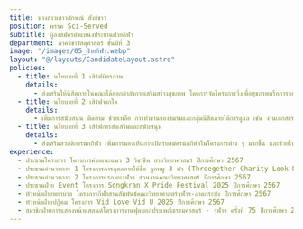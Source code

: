 ```yaml
---
title: นางสาวเสาวลักษณ์ สังข์ขาว
position: พรรค Sci-Served
subtitle: ผู้ลงสมัครตำแหน่งประธานฝ่ายกีฬา
department: ภาควิชาวัสดุศาสตร์ ชั้นปีที่ 3
image: "/images/05_ฝ่ายกีฬา.webp"
layout: "@/layouts/CandidateLayout.astro"
policies:
  - title: นโยบายที่ 1 เสิร์ฟมิตรภาพ
    details:
      - ส่งเสริมให้นิสิตภายในคณะได้ออกกําลังกายเสริมสร้างสุขภาพ โดยการจัดโครงการวิ่งเพื่อสุขภาพหรือการออกกําลังกายในรูปแบบอื่น ๆ ที่นิสิตทุกคนสามารถเข้าร่วมได้โดยไม่จําเป็นต้องมีประสบการณ์
  - title: นโยบายที่ 2 เสิร์ฟจากใจ
    details:
      - เพิ่มการสนับสนุน ติดตาม ช่วยเหลือ การทํางานของชมรมและกลุ่มนิสิตภายใต้การดูแล เช่น งานเอกสาร งบประมาณ รวมถึงการประสานงานกับหน่วยงานต่าง ๆ อย่างใกล้ชิด
  - title: นโยบายที่ 3 เสิร์ฟการส่งเสริมและสนับสนุน
    details:
      - ส่งเสริมสวัสดิการนักกีฬา เพิ่มการมองเห็นการเปิดรับสมัครนักกีฬาในโครงการต่าง ๆ มากขึ้น และช่วยโปรโมทให้กลุ่มนิสิตกีฬาเป็นที่รู้จักมากยิ่งขึ้น
experience:
  - ประธานโครงการ โครงการค่ายแนะแนว 3 วิชาชีพ สายวิทยาศาสตร์ ปีการศึกษา 2567
  - ประธานอํานวยการ 1 โครงการการกุศลภายใต้ชื่อ ลูกหมู 3 ตัว (Threegether Charity Look Mhoo 3 Tua) ปีการศึกษา 2567
  - ประธานอํานวยการ 2 โครงการแรกพบจุฬาฯ ส่วนงานคณะวิทยาศาสตร์ ปีการศึกษา 2567
  - ประธานฝ่าย Event โครงการ Songkran X Pride Festival 2025 ปีการศึกษา 2567
  - หัวหน้าฝ่ายพยาบาล โครงการกีฬาสานสัมพันธ์คณะวิทยาศาสตร์จุฬาฯ-ลาดกระบัง ปีการศึกษา 2567
  - หัวหน้าฝ่ายปฏิคม โครงการ Vid Love Vid U 2025 ปีการศึกษา 2567
  - สมาชิกฝ่ายการแสดงหน้าแสตนด์โครงการงานฟุตบอลประเพณีธรรมศาสตร์ - จุฬาฯ ครั้งที่ 75 ปีการศึกษา 2567
---
```

